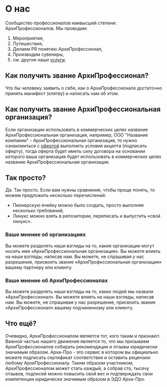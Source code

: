 # О нас

Сообщество профессионалов наивысшей степени: АрхиПрофессионалов.
Мы проводим:
1. Мероприятия, 
1. Путешествия, 
1. Делаем PR понятию АрхиПрофессионал, 
1. Производим сувениры,
1. см. другие наши [услуги](/service).

## Как получить звание АрхиПрофессионал?

Что бы человеку заявить о себе, как о АрхиПрофессионале достаточно принять манифест (клятву) и написать нам об этом.

## Как получить звание АрхиПрофессиональная организация?

Если организации использовать в коммерческих целях название АрхиПрофессиональная организация, например, ООО "Название компании" - АрхиПрофессиональная организация, то нужно ознакомиться с [офертой](/oferta) выполнить условия акцепта (подписать оферту), тогда оферта будет иметь силу договора на основании которого ваша организация будет использовать в коммерческих целях название АрхиПрофессиональная организация.

## Так просто?

Да. Так просто. Если вам нужны сравнения, чтобы проще понять, то можем предложить несколько перечислений:

* Пионерскую ячейку можно было создать, просто выполняя несколько требований;
* Линукс можно взять в репозитории, переписать и выпустить «свой линукс».

### Ваше мнение об организациях

Вы можете разделять наши взгляды на то, какие организации могут носить имя «АрхиПрофессиональная организация». Вы можете влиять на наши взгляды, написав нам. Вы можете, не спрашивая у нас разрешение, присвоить звание «АрхиПрофессиональная организация» вашему партнеру или клиенту.

### Ваше мнение об АрхиПрофессионалах

Вы можете разделять наши взгляды на то, каких людей мы назвали «АрхиПрофессионал». Вы можете влиять на наши взгляды, написав нам. Вы можете, не спрашивая у нас разрешение, присвоить звание «АрхиПрофессионал» вашему подчиненному или клиенту.

## Что ещё?
Очевидно, АрхиПрофессионалом является тот, кого таким и признают. Важной частью нашего движения является то, что мы призываем АрхиПрофессионалов собирать рекомендации и отзывы юридически значимым образом. Архи-Про - это сервис в котором вы официально можете подписать сертификат соответствия и оставить рецензию любому АрхиПрофессионалу. Таким образом участником, АрхиПрофессионалом может стать каждый, а собрав сто, тысячу отзывов, подписей можно повысить свой вес и подтверждать свои компетенции юридически значимым образом в ЭДО Архи-Про.


